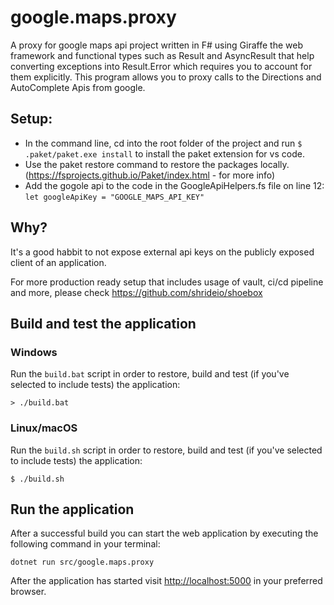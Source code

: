 # google.maps.proxy

A proxy for google maps api project written in F# using Giraffe the web framework and functional types such as Result and AsyncResult that help converting exceptions into Result.Error which requires you to account for them explicitly.
This program allows you to proxy calls to the Directions and AutoComplete Apis from google.

## Setup:
- In the command line, cd into the root folder of the project and run `$ .paket/paket.exe install` to install the paket extension for vs code.
- Use the paket restore command to restore the packages locally.(https://fsprojects.github.io/Paket/index.html - for more info)
- Add the gogole api to the code in the GoogleApiHelpers.fs file on line 12:
`let googleApiKey = "GOOGLE_MAPS_API_KEY"`

## Why?
It's a good habbit to not expose external api keys on the publicly exposed client of an application.

For more production ready setup that includes usage of vault, ci/cd pipeline and more,
please check https://github.com/shrideio/shoebox

## Build and test the application

### Windows

Run the `build.bat` script in order to restore, build and test (if you've selected to include tests) the application:

```
> ./build.bat
```

### Linux/macOS

Run the `build.sh` script in order to restore, build and test (if you've selected to include tests) the application:

```
$ ./build.sh
```

## Run the application

After a successful build you can start the web application by executing the following command in your terminal:

```
dotnet run src/google.maps.proxy
```

After the application has started visit [http://localhost:5000](http://localhost:5000) in your preferred browser.
